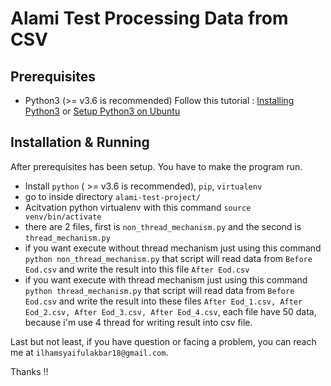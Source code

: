 # Alami Test Processing Data from CSV

## Prerequisites

- Python3 (>= v3.6 is recommended)
   Follow this tutorial : [Installing Python3](http://docs.python-guide.org/en/latest/starting/installation/#python-3-installation-guides) or [Setup Python3 on Ubuntu](https://www.digitalocean.com/community/tutorials/how-to-install-python-3-and-set-up-a-local-programming-environment-on-ubuntu-16-04#step-2-%E2%80%94-setting-up-a-virtual-environment)

## Installation & Running

After prerequisites has been setup. You have to make the program run. 
  - Install `python` ( >= v3.6 is recommended), `pip`, `virtualenv`
  - go to inside directory `alami-test-project/`
  - Acitvation python virtualenv with this command `source venv/bin/activate`
  - there are 2 files, first is `non_thread_mechanism.py` and the second is `thread_mechanism.py` 
  - if you want execute without thread mechanism just using this command `python non_thread_mechanism.py` that script will read data from `Before Eod.csv` and write the result into this file `After Eod.csv`
  - if you want execute with thread mechanism just using this command `python thread_mechanism.py` that script will read data from `Before Eod.csv` and write the result into these files `After Eod_1.csv, After Eod_2.csv, After Eod_3.csv, After Eod_4.csv`, each file have 50 data, because i'm use 4 thread for writing result into csv file.

Last but not least, if you have question or facing a problem, you can reach me at `ilhamsyaifulakbar18@gmail.com`.

Thanks !!
